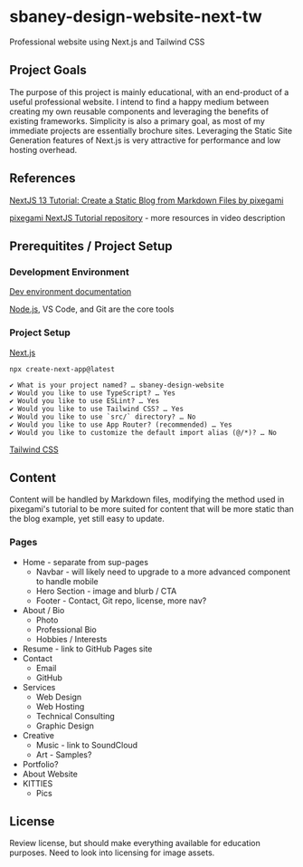 # sbaney-design-website-next-tw
Professional website using Next.js and Tailwind CSS

## Project Goals

The purpose of this project is mainly educational, with an end-product of a useful professional website. I intend to find a happy medium between creating my own reusable components and leveraging the benefits of existing frameworks. Simplicity is also a primary goal, as most of my immediate projects are essentially brochure sites. Leveraging the Static Site Generation features of Next.js is very attractive for performance and low hosting overhead.

## References

[NextJS 13 Tutorial: Create a Static Blog from Markdown Files by 
pixegami](https://youtu.be/Hiabp1GY8fA?si=2zwNqC3rztUfUUcT)

[pixegami NextJS Tutorial repository](https://github.com/pixegami/nextjs-blog-tutorial) - more resources in video description

## Prerequitites / Project Setup

### Development Environment

[Dev environment documentation](https://github.com/sbaney/documentation/blob/main/dev-setup.md)

[Node.js](https://nodejs.org/en/download/package-manager), VS Code, and Git are the core tools

### Project Setup

[Next.js](https://nextjs.org/docs/getting-started/installation)

`npx create-next-app@latest`


	✔ What is your project named? … sbaney-design-website
	✔ Would you like to use TypeScript? … Yes
	✔ Would you like to use ESLint? … Yes
	✔ Would you like to use Tailwind CSS? … Yes
	✔ Would you like to use `src/` directory? … No
	✔ Would you like to use App Router? (recommended) … Yes
	✔ Would you like to customize the default import alias (@/*)? … No


[Tailwind CSS](https://tailwindcss.com/docs/installation)

## Content

Content will be handled by Markdown files, modifying the method used in pixegami's tutorial to be more suited for content that will be more static than the blog example, yet still easy to update.

### Pages

 * Home - separate from sup-pages
   - Navbar - will likely need to upgrade to a more advanced component to handle mobile
   - Hero Section - image and blurb / CTA
   - Footer - Contact, Git repo, license, more nav?
 * About / Bio
   - Photo
   - Professional Bio
   - Hobbies / Interests
 * Resume - link to GitHub Pages site
 * Contact
   - Email
   - GitHub
 * Services
   - Web Design
   - Web Hosting
   - Technical Consulting
   - Graphic Design
 * Creative
   - Music - link to SoundCloud
   - Art - Samples?
 * Portfolio?
 * About Website
 * KITTIES
   - Pics

## License

Review license, but should make everything available for education purposes. Need to look into licensing for image assets.
